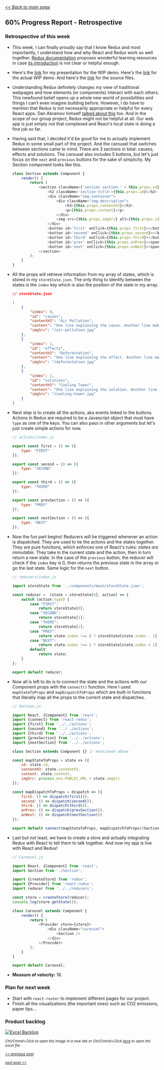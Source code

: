 _[<< Back to main page](https://maggievu.github.io/learning-reactjs/)_

## 60% Progress Report - Retrospective

### Retrospective of this week

- This week, I can finally proudly say that I know Redux and most importantly, I understand how and why React and Redux work so well together. [Redux documentation](https://redux.js.org/introduction/learningresources) proposes wonderful learning resources in case [its introduction](https://redux.js.org/introduction/threeprinciples) is not clear or helpful enough.

- Here's the [link](https://drive.google.com/open?id=1KcarHfP5608QEefk6AwGb1bJyAeL3N0fMUmUG1rjHHA) for my presentation for the WIP demo. Here's the [link](https://maggievu.github.io/climateguide) for the actual WIP demo. And here's the [link](https://github.com/maggievu/climateguide/tree/master) for the source files.

- Understanding Redux definitely changes my view of traditional webpages and how elements (or components) interact with each others. This newfound belief opens up a whole new world of possibilities and things I can't even imagine building before. However, I do have to mention that Redux is not necessarily appropriate or helpful for every React apps. Dan Abramov himself [talked about this](https://medium.com/@dan_abramov/you-might-not-need-redux-be46360cf367) too. And in the scope of our group project, Redux might not be helpful at all. Our web app is just simply not that complexed and React's local state is doing a fine job so far.

- Having said that, I decided it'd be good for me to actually implement Redux in some small part of the project. And the carousel that switches between sections came to mind. There are 3 sections in total: causes, effects and solutions. The carousel also includes 5 buttons, but let's just focus on the ```next``` and ```previous``` buttons for the sake of simplicity. My Section component looks like this.

    ```js
    class Section extends Component {
        render() {
            return (
                <section className={'section section-' + this.props.id}>
                    <h2 className='section-title'>{this.props.id}</h2>
                    <div className="img-container">
                        <div className="img-description">
                            <h3>{this.props.contentH3}</h3>
                            <p>{this.props.content}</p>
                        </div>
                        <img src={this.props.imgSrc} alt={this.props.id + " " + this.props.contentH3} />
                    </div>
                    <button id='first' onClick={this.props.first}></button>
                    <button id='second' onClick={this.props.second}></button>
                    <button id='third' onClick={this.props.third}></button>
                    <button id='prev' onClick={this.props.onPrev}><span className='fas fa-chevron-left'></span></button>
                    <button id='next' onClick={this.props.onNext}><span className='fas fa-chevron-right'></span></button>
                </section>
            );
        }
    }
    ```

- All the props will retrieve information from my array of states, which is stored in my ```storeState.json```. The only thing to identify between the states is the ```index``` key which is also the position of the state in my array.

    ```json
    // storeState.json

    [
        {
            "index": 0,
            "id": "causes",
            "contentH3": "Air Pollution",
            "content": "One line explaining the cause. Another line makes a meaningful connection to the dislayed image. The last line presents what will happen in the future/long term.",
            "imgSrc": "/air-pollution.jpg"
        },
        {
            "index": 1,
            "id": "effects",
            "contentH3": "Deforestation",
            "content": "One line explaining the effect. Another line makes a meaningful connection to the dislayed image. The last line presents what will happen in the future/long term.",
            "imgSrc": "/deforestation.jpg"
        },
        {
            "index": 2,
            "id": "solutions",
            "contentH3": "Cooling Tower",
            "content": "One line explaining the solution. Another line makes a meaningful connection to the dislayed image. The last line presents what will happen in the future/long term.",
            "imgSrc": "/cooling-tower.jpg"
        }
    ]    
    ```

- Next step is to create all the actions, aka events linked to the buttons. Actions in Redux are required to be a Javascript object that must have ```type``` as one of the keys. You can also pass in other arguments but let's just create simple actions for now.

    ```js
    // actions/index.js

    export const first = () => ({
        type: "FIRST"
    });

    export const second = () => ({
        type: "SECOND"
    });

    export const third = () => ({
        type: "THIRD"
    });

    export const prevSection = () => ({
        type: "PREV"
    });

    export const nextSection = () => ({
        type: "NEXT"
    });
    ```

- Now the fun part begins! Reducers will be triggered whenever an action is dispatched. They are used to tie the actions and the states together. They are pure functions, which enforces one of React's rules: *states are immutable*. They take in the current state and the action, then in turn return a new state. In the case of the ```previous``` button, the reducer will check if the ```index``` key is 0, then returns the previous state in the array or go the last state. Same logic for the ```next``` button.

    ```js
    // reducers/index.js

    import storeState from '../components/main/storeState.json';

    const reducer =  (state = storeState[0], action) => {
        switch (action.type) {
            case "FIRST":
                return storeState[0];
            case "SECOND":
                return storeState[1];
            case "THIRD":
                return storeState[2];
            case "PREV":
                return state.index !== 0 ? storeState[state.index - 1] : storeState[2];
            case "NEXT":
                return state.index !== 2 ? storeState[state.index + 1] : storeState[0];
            default:
                return state;
        }
    };

    export default reducer;
    ```

- Now all is left to do is to connect the state and the actions with our Component props with the ```connect()``` function. Here I used ```mapStateToProps``` and ```mapDispatchToProps``` which are built-in functions that literally map all the props to the current state and dispatches.

    ```js
    // Section.js

    import React, {Component} from 'react';
    import {connect} from 'react-redux';
    import {first} from '../../actions';
    import {second} from '../../actions';
    import {third} from '../../actions';
    import {prevSection} from '../../actions';
    import {nextSection} from '../../actions';

    class Section extends Component {} // mentioned above

    const mapStateToProps = state => ({
        id: state.id,
        contentH3: state.contentH3,
        content: state.content,
        imgSrc: process.env.PUBLIC_URL + state.imgSrc
    });

    const mapDispatchToProps = dispatch => ({
        first: () => dispatch(first()),
        second: () => dispatch(second()),
        third: () => dispatch(third()),
        onPrev: () => dispatch(prevSection()),
        onNext: () => dispatch(nextSection())
    });

    export default connect(mapStateToProps, mapDispatchToProps)(Section);
    ```

- Last but not least, we have to create a store and actually integrating Redux with React to tell them to talk together. And now my app is live with React and Redux!

    ```js
    // Carousel.js

    import React, {Component} from 'react';
    import Section from './Section';

    import {createStore} from 'redux';
    import {Provider} from 'react-redux';
    import reducer from '../../reducers';

    const store = createStore(reducer);
    console.log(store.getState());

    class Carousel extends Component {
        render() {
            return (
                <Provider store={store}>
                    <div className="carousel">
                        <Section />
                    </div>
                </Provider>
            );
        }
    }

    export default Carousel;
    ```

- __Measure of velocity:__ 18.

### Plan for next week

- Start with ```react-router``` to implement different pages for our project.
- Finish all the visualizations (the important ones) such as CO2 emissions, paper tips...

### Product backlog

[![Excel Backlog](../assets/images/week-11-05/project-60.png "Excel Backlog")](https://maggievu.github.io/learning-reactjs/assets/images/week-11-05/project-60.png)

_<sub>Ctrl/Cmmd+Click to open the image in a new tab or Ctrl/Cmmd+Click [here](https://drive.google.com/open?id=1zUaVUXpm6U5mUD-SQ5NBkoyDb8Ea_7E2) to open the excel file</sub>_


_<sub>[<< previous post](week-10-29)</sub>_

_<sub>[next post >>](week-11-12)</sub>_
